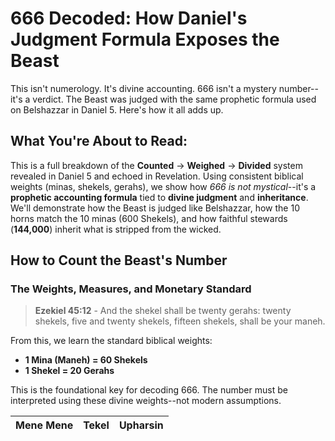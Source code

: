# 666 Decoded: How Daniel's Judgment Formula Exposes the Beast 

This isn't numerology. It's divine accounting.
666 isn't a mystery number--it's a verdict. The Beast was judged with the same prophetic formula used on Belshazzar in Daniel 5. Here's how it all adds up.

## What You're About to Read:
This is a full breakdown of the **Counted** -> **Weighed** -> **Divided** system revealed in Daniel 5 and echoed in Revelation. Using consistent biblical weights (minas, shekels, gerahs), we show how *666 is not mystical*--it's a **prophetic accounting formula** tied to **divine judgment** and **inheritance**.
We'll demonstrate how the Beast is judged like Belshazzar, how the 10 horns match the 10 minas (600 Shekels), and how faithful stewards (**144,000**) inherit what is stripped from the wicked. 

## How to Count the Beast's Number

### The Weights, Measures, and Monetary Standard

> **Ezekiel 45:12** - And the shekel shall be twenty gerahs: twenty shekels, five and twenty shekels, fifteen shekels, shall be your maneh.

From this, we learn the standard biblical weights:

- **1 Mina (Maneh) = 60 Shekels**  
- **1 Shekel = 20 Gerahs**

This is the foundational key for decoding 666. The number must be interpreted using these divine weights--not modern assumptions.

| Mene Mene | Tekel | Upharsin |
|-----------|-------|----------|
